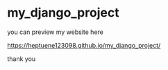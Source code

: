 # my_django_project

you can preview my website here

https://heptuene123098.github.io/my_django_project/

thank you
